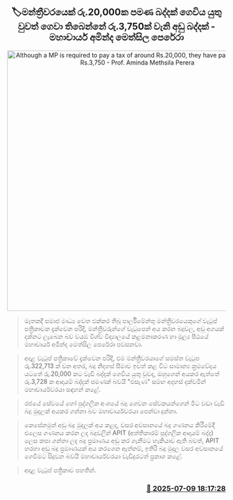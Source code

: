 <p align='center'><b><h2 align='center' title='Although a MP is required to pay a tax of around Rs.20,000, they have paid a low tax of Rs.3,750 - Prof. Aminda Methsila Perera'>🏷මන්ත්‍රීවරයෙක් රු.20,000ක පමණ බද්දක් ගෙවිය යුතු වුවත් ගෙවා තිබෙන්නේ රු.3,750ක් වැනි අඩු බද්දක් - මහාචාර්ය අමින්ද මෙත්සිල පෙරේරා</h2></b></p>
<p align='center'><img src='https://helakuru.sgp1.cdn.digitaloceanspaces.com/esana/images/lib/amith-meth.jpg' width='600' alt='Although a MP is required to pay a tax of around Rs.20,000, they have paid a low tax of Rs.3,750 - Prof. Aminda Methsila Perera'></p>

> මෑතකදී සමාජ මාධ්‍ය වෙත එක්කර තිබූ පාර්ලිමේන්තු මන්ත්‍රීවරයෙකුගේ වැටුප් පත්‍රිකාවක දැක්වෙන පරිදි, මන්ත්‍රීවරුන්ගේ වැටුපෙන් අය කරන බදුවල, අඩු අගයක් දක්නට ලැබෙන බව වයඹ විශ්ව විද්‍යාලයේ කළමනාකරණ හා මූල්‍ය පීඨයේ මහාචාර්ය අමින්ද මෙත්සිල පෙරේරා පවසනවා.

> අදාළ වැටුප් පත්‍රිකාවේ දැක්වෙන පරිදි, එම මන්ත්‍රීවරයාගේ සමස්ත වැටුප රු.322,713 ක් වන අතර, බදු නිදහස් සීමාව ඉවත් කළ විට සාමාන්‍ය ක්‍රමවේදය යටතේ රු.20,000 කට වැඩි බද්දක් ගෙවිය යුතු වුවද, ඔහුගෙන් අයකර ඇත්තේ රු.3,728 ක ආදායම් බද්දක් පමණක් බවයි "එසැණ" සමඟ අදහස් දක්වමින් මහාචාර්යවරයා සඳහන් කළේ.

> රජයේ සේවයේ හෝ පුද්ගලික අංශයේ බදු ගෙවන සේවකයන්ගෙන් මීට වඩා වැඩි බදු මුදලක් අයකර ගන්නා බව මහාචාර්යවරයා පෙන්වා දුන්නා.

> කෙසේනමුත් අඩු බදු මුදලක් අය කළද, වසර අවසානයේ බදු ගණනය කිරීමේදී එලෙස ගණනය කරන ලද බදුවලින් APIT (අත්තිකාරම් පුද්ගලික ආදායම් බද්ද) ලෙස කපා ගන්නා ලද බදු ප්‍රමාණය අඩු කර ගැනීමට හැකියාව ඇති බවත්, APIT හරහා අඩු බදු ප්‍රමාණයක් අය කරගෙන ඇත්නම්, ඉතිරි බදු මුදල වසර අවසානයේ ගෙවීමට සිදුවන බවයි මහාචාර්යවරයා වැඩිදුරටත් ප්‍රකාශ කළේ.

> අදාළ වැටුප් පත්‍රිකාව පහතින්.



<h3 align='right'><a href='https://www.helakuru.lk/esana/p/111744/'>📅 2025-07-09 18:17:28</a></h3>
